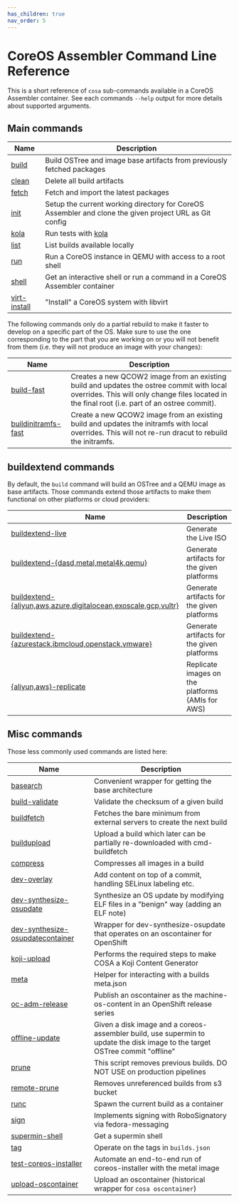 ```yaml
---
has_children: true
nav_order: 5
---
```


# CoreOS Assembler Command Line Reference

This is a short reference of `cosa` sub-commands available in a CoreOS
Assembler container. See each commands `--help` output for more details about
supported arguments.

## Main commands

| Name | Description |
| ---- | ----------- |
| [build](https://github.com/coreos/coreos-assembler/blob/main/src/cmd-build) | Build OSTree and image base artifacts from previously fetched packages
| [clean](https://github.com/coreos/coreos-assembler/blob/main/src/cmd-clean) | Delete all build artifacts
| [fetch](https://github.com/coreos/coreos-assembler/blob/main/src/cmd-fetch) | Fetch and import the latest packages
| [init](https://github.com/coreos/coreos-assembler/blob/main/src/cmd-init) | Setup the current working directory for CoreOS Assembler and clone the given project URL as Git config
| [kola](https://github.com/coreos/coreos-assembler/blob/main/src/cmd-kola) | Run tests with [kola](kola.md)
| [list](https://github.com/coreos/coreos-assembler/blob/main/src/cmd-list) | List builds available locally
| [run](https://github.com/coreos/coreos-assembler/blob/main/src/cmd-run) | Run a CoreOS instance in QEMU with access to a root shell
| [shell](https://github.com/coreos/coreos-assembler/blob/main/src/cmd-shell) | Get an interactive shell or run a command in a CoreOS Assembler container
| [virt-install](https://github.com/coreos/coreos-assembler/blob/main/src/cmd-virt-install) | "Install" a CoreOS system with libvirt

The following commands only do a partial rebuild to make it faster to develop
on a specific part of the OS. Make sure to use the one corresponding to the
part that you are working on or you will not benefit from them (i.e. they will
not produce an image with your changes):

| Name | Description |
| ---- | ----------- |
| [build-fast](https://github.com/coreos/coreos-assembler/blob/main/src/cmd-build-fast) | Creates a new QCOW2 image from an existing build and updates the ostree commit with local overrides. This will only change files located in the final root (i.e. part of an ostree commit).
| [buildinitramfs-fast](https://github.com/coreos/coreos-assembler/blob/main/src/cmd-buildinitramfs-fast) | Create a new QCOW2 image from an existing build and updates the initramfs with local overrides. This will not re-run dracut to rebuild the initramfs.

## buildextend commands

By default, the `build` command will build an OSTree and a QEMU image as base
artifacts. Those commands extend those artifacts to make them functional on
other platforms or cloud providers:

| Name | Description |
| ---- | ----------- |
| [buildextend-live](https://github.com/coreos/coreos-assembler/blob/main/src/cmd-buildextend-live) | Generate the Live ISO
| [buildextend-{dasd,metal,metal4k,qemu}](https://github.com/coreos/coreos-assembler/blob/main/src/cmd-buildextend-metal) | Generate artifacts for the given platforms
| [buildextend-{aliyun,aws,azure,digitalocean,exoscale,gcp,vultr}](https://github.com/coreos/coreos-assembler/blob/main/src/cmd-ore-wrapper) | Generate artifacts for the given platforms
| [buildextend-{azurestack,ibmcloud,openstack,vmware}](https://github.com/coreos/coreos-assembler/blob/main/src/cmd-artifact-disk) | Generate artifacts for the given platforms
| [{aliyun,aws}-replicate](https://github.com/coreos/coreos-assembler/blob/main/src/cmd-ore-wrapper) | Replicate images on the platforms (AMIs for AWS)

## Misc commands

Those less commonly used commands are listed here:

| Name | Description |
| ---- | ----------- |
| [basearch](https://github.com/coreos/coreos-assembler/blob/main/src/cmd-basearch) | Convenient wrapper for getting the base architecture
| [build-validate](https://github.com/coreos/coreos-assembler/blob/main/src/cmd-build-validate) | Validate the checksum of a given build
| [buildfetch](https://github.com/coreos/coreos-assembler/blob/main/src/cmd-buildfetch) | Fetches the bare minimum from external servers to create the next build
| [buildupload](https://github.com/coreos/coreos-assembler/blob/main/src/cmd-buildupload) | Upload a build which later can be partially re-downloaded with cmd-buildfetch
| [compress](https://github.com/coreos/coreos-assembler/blob/main/src/cmd-compress) | Compresses all images in a build
| [dev-overlay](https://github.com/coreos/coreos-assembler/blob/main/src/cmd-dev-overlay) | Add content on top of a commit, handling SELinux labeling etc.
| [dev-synthesize-osupdate](https://github.com/coreos/coreos-assembler/blob/main/src/cmd-dev-synthesize-osupdate) | Synthesize an OS update by modifying ELF files in a "benign" way (adding an ELF note)
| [dev-synthesize-osupdatecontainer](https://github.com/coreos/coreos-assembler/blob/main/src/cmd-dev-synthesize-osupdatecontainer) | Wrapper for dev-synthesize-osupdate that operates on an oscontainer for OpenShift
| [koji-upload](https://github.com/coreos/coreos-assembler/blob/main/src/cmd-koji-upload) | Performs the required steps to make COSA a Koji Content Generator
| [meta](https://github.com/coreos/coreos-assembler/blob/main/src/cmd-meta) | Helper for interacting with a builds meta.json
| [oc-adm-release](https://github.com/coreos/coreos-assembler/blob/main/src/cmd-oc-adm-release) | Publish an oscontainer as the machine-os-content in an OpenShift release series
| [offline-update](https://github.com/coreos/coreos-assembler/blob/main/src/cmd-offline-update) | Given a disk image and a coreos-assembler build, use supermin to update the disk image to the target OSTree commit "offline"
| [prune](https://github.com/coreos/coreos-assembler/blob/main/src/cmd-prune) | This script removes previous builds. DO NOT USE on production pipelines
| [remote-prune](https://github.com/coreos/coreos-assembler/blob/main/src/cmd-remote-prune) | Removes unreferenced builds from s3 bucket
| [runc](https://github.com/coreos/coreos-assembler/blob/main/src/cmd-runc) | Spawn the current build as a container
| [sign](https://github.com/coreos/coreos-assembler/blob/main/src/cmd-sign) | Implements signing with RoboSignatory via fedora-messaging
| [supermin-shell](https://github.com/coreos/coreos-assembler/blob/main/src/cmd-supermin-shell) | Get a supermin shell
| [tag](https://github.com/coreos/coreos-assembler/blob/main/src/cmd-tag) | Operate on the tags in `builds.json`
| [test-coreos-installer](https://github.com/coreos/coreos-assembler/blob/main/src/cmd-test-coreos-installer) | Automate an end-to-end run of coreos-installer with the metal image
| [upload-oscontainer](https://github.com/coreos/coreos-assembler/blob/main/src/cmd-upload-oscontainer) | Upload an oscontainer (historical wrapper for `cosa oscontainer`)
